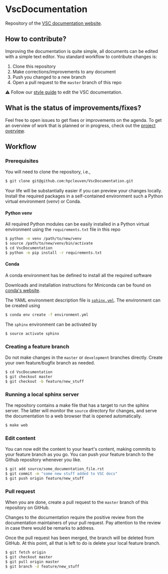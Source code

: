 # VscDocumentation

Repository of the [VSC documentation website](https://docs.vscentrum.be).

## How to contribute?

Improving the documentation is quite simple, all documents can be edited with a
simple text editor. You standard workflow to contribute changes is:

1. Clone this repository
2. Make corrections/improvements to any document
3. Push you changed to a new branch
4. Open a pull request to the `master` branch of this repo

⚠️ Follow our [style guide](styleguide.md) to edit the VSC documentation.

## What is the status of improvements/fixes?

Feel free to open issues to get fixes or improvements on the agenda.  To get an
overview of work that is planned or in progress, check out the [project
overview](https://github.com/hpcleuven/VscDocumentation/projects/1).

## Workflow

### Prerequisites

You will need to clone the repository, i.e.,
```bash
$ git clone git@github.com:hpcleuven/VscDocumentation.git
```

Your life will be substantially easier if you can preview your changes locally.
Install the required packages in a self-contained environment such a Python
virtual environment (*venv*) or Conda.

#### Python venv

All required Python modules can be easily installed in a Python virtual
environment using the `requirements.txt` file in this repo

```bash
$ python -m venv /path/to/new/venv
$ source /path/to/new/venv/bin/activate
$ cd VscDocumentation
$ python -m pip install -r requirements.txt
```

#### Conda

A conda environment has be defined to install all the required software

Downloads and installation instructions for Miniconda can be found on [conda's
website](https://docs.conda.io/en/latest/miniconda.html).

The YAML environment description file is [``sphinx.yml``](sphinx.yml).  The
environment can be created using

```bash
$ conda env create -f environment.yml
```

The `sphinx` environment can be activated by

```bash
$ source activate sphinx
```

### Creating a feature branch

Do not make changes in the `master` or `development` branches directly. Create
your own feature/bugfix branch as needed.

```bash
$ cd VscDocumentation
$ git checkout master
$ git checkout -b feature/new_stuff
```

### Running a local sphinx server

The repository contains a make file that has a target to run the sphinx server.
The latter will monitor the `source` directory for changes, and serve the
documentation to a web browser that is opened automatically.

```bash
$ make web
```

### Edit content

You can now edit the content to your heart's content, making commits to your
feature branch as you go. You can push your feature branch to the Github
repository whenever you like.

```bash
$ git add source/some_documentation_file.rst
$ git commit -m "some new stuff added to VSC docs"
$ git push origin feature/new_stuff
```

### Pull request

When you are done, create a pull request to the `master` branch of this
repository on GitHub.

Changes to the documentation require the positive review from the documentation
maintainers of your pull request. Pay attention to the review in case there
would be remarks to address.

Once the pull request has been merged, the branch will be deleted from GitHub.
At this point, all that is left to do is delete your local feature branch.

```bash
$ git fetch origin
$ git checkout master
$ git pull origin master
$ git branch -d feature/new_stuff
```
